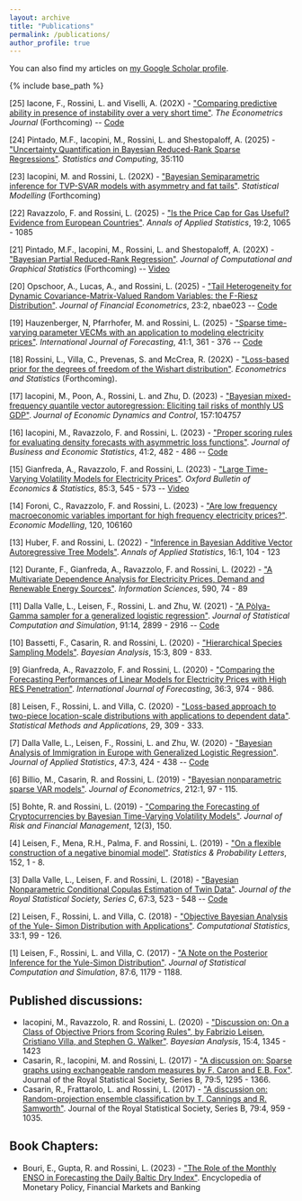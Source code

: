 ```yaml
---
layout: archive
title: "Publications"
permalink: /publications/
author_profile: true
---
```


You can also find my articles on <a href="https://scholar.google.com/citations?user=97jJTIEAAAAJ&hl=en">my Google Scholar profile</a>.

{% include base_path %}

[25] Iacone, F., Rossini, L. and Viselli, A. (202X) - ["Comparing predictive ability in presence of instability over a very short time"](https://academic.oup.com/ectj/advance-article-abstract/doi/10.1093/ectj/utaf018/8238631?redirectedFrom=fulltext). _The Econometrics Journal_ (Forthcoming) -- [Code](https://github.com/andreaviselli/comparing-predictive-ability-very-short-instability)

[24] Pintado, M.F., Iacopini, M., Rossini, L. and Shestopaloff, A. (2025) - ["Uncertainty Quantification in Bayesian Reduced-Rank Sparse Regressions"]([https://arxiv.org/abs/2306.01521](https://link.springer.com/article/10.1007/s11222-025-10629-3)). _Statistics and Computing_, 35:110

[23] Iacopini, M. and Rossini, L. (202X) - ["Bayesian Semiparametric inference for TVP-SVAR models with asymmetry and fat tails"](https://journals.sagepub.com/doi/10.1177/1471082X251326360). _Statistical Modelling_ (Forthcoming)

[22] Ravazzolo, F. and Rossini, L. (2025) - ["Is the Price Cap for Gas Useful? Evidence from European Countries"](https://projecteuclid.org/journals/annals-of-applied-statistics/volume-19/issue-2/Is-the-price-cap-for-gas-useful-Evidence-from-European/10.1214/25-AOAS2016.short). _Annals of Applied Statistics_, 19:2, 1065 - 1085

[21] Pintado, M.F., Iacopini, M., Rossini, L. and Shestopaloff, A. (202X) - ["Bayesian Partial Reduced-Rank Regression"](https://www.tandfonline.com/doi/full/10.1080/10618600.2024.2446357). _Journal of Computational and Graphical Statistics_ (Forthcoming) -- [Video](https://www.youtube.com/watch?v=9ubmYR4nRvE)


[20] Opschoor, A., Lucas, A., and Rossini, L. (2025) - ["Tail Heterogeneity for Dynamic Covariance-Matrix-Valued Random Variables: the F-Riesz Distribution"](https://academic.oup.com/jfec/advance-article/doi/10.1093/jjfinec/nbae023/7815431?searchresult=1). _Journal of Financial Econometrics_, 23:2, nbae023 -- [Code](https://www.gasmodel.com/codes/MATLAB_CODE_CAFR_MODEL.zip)

[19] Hauzenberger, N, Pfarrhofer, M. and Rossini, L. (2025) - ["Sparse time-varying parameter VECMs with an application to modeling electricity prices"](https://www.sciencedirect.com/science/article/pii/S0169207024000955). _International Journal of Forecasting_, 41:1, 361 - 376 -- [Code](https://github.com/nhauzenb/hpr-ijof-tvpvecm)

[18] Rossini, L., Villa, C., Prevenas, S. and McCrea, R. (202X) - ["Loss-based prior for the degrees of freedom of the Wishart distribution"](https://www.sciencedirect.com/science/article/pii/S2452306224000315?via%3Dihub). _Econometrics and Statistics_ (Forthcoming).

[17] Iacopini, M., Poon, A., Rossini, L. and Zhu, D. (2023) - ["Bayesian mixed-frequency quantile vector autoregression: Eliciting tail risks of monthly US GDP"](https://www.sciencedirect.com/science/article/pii/S016518892300163X?via%3Dihub). _Journal of Economic Dynamics and Control_, 157:104757

[16] Iacopini, M., Ravazzolo, F. and Rossini, L. (2023) - ["Proper scoring rules for evaluating density forecasts with asymmetric loss functions"](https://amstat.tandfonline.com/doi/full/10.1080/07350015.2022.2035229). _Journal of Business and Economic Statistics_, 41:2, 482 - 486 -- [Code](https://github.com/matteoiacopini/acps)

[15] Gianfreda, A., Ravazzolo, F. and Rossini, L. (2023) - ["Large Time-Varying Volatility Models for Electricity Prices"](https://onlinelibrary.wiley.com/doi/10.1111/obes.12532). _Oxford Bulletin of Economics & Statistics_, 85:3, 545 - 573 -- [Video](https://www.youtube.com/watch?v=2DpmwNUYQ00)

[14] Foroni, C., Ravazzolo, F. and Rossini, L. (2023) - ["Are low frequency macroeconomic variables important for high frequency electricity prices?"](https://www.sciencedirect.com/science/article/pii/S0264999322003972?via%3Dihub). _Economic Modelling_, 120, 106160

[13] Huber, F. and Rossini, L. (2022) - ["Inference in Bayesian Additive Vector Autoregressive Tree Models"](https://projecteuclid.org/journals/annals-of-applied-statistics/volume-16/issue-1/Inference-in-Bayesian-additive-vector-autoregressive-tree-models/10.1214/21-AOAS1488.short). _Annals of Applied Statistics_, 16:1, 104 - 123

[12] Durante, F., Gianfreda, A., Ravazzolo, F. and Rossini, L. (2022) - ["A Multivariate Dependence Analysis for Electricity Prices, Demand and Renewable Energy Sources"](https://www.sciencedirect.com/science/article/pii/S0020025522000032). _Information Sciences_, 590, 74 - 89

[11] Dalla Valle, L., Leisen, F., Rossini, L. and Zhu, W. (2021) - ["A Pòlya-Gamma sampler for a generalized logistic regression"](https://www.tandfonline.com/eprint/7CQHU4ZHE8FGZAWGZ992/full?target=10.1080/00949655.2021.1910947). _Journal of Statistical Computation and Simulation_, 91:14, 2899 - 2916 -- [Code](https://github.com/rossiniluca/PG_GeneralizedRegression)

[10] Bassetti, F., Casarin, R. and Rossini, L. (2020) - ["Hierarchical Species Sampling Models"](https://projecteuclid.org/journals/bayesian-analysis/volume-15/issue-3/Hierarchical-Species-Sampling-Models/10.1214/19-BA1168.full). _Bayesian Analysis_, 15:3, 809 - 833.

[9] Gianfreda, A., Ravazzolo, F. and Rossini, L. (2020) - ["Comparing the Forecasting Performances of Linear Models for Electricity Prices with High RES Penetration"](https://www.sciencedirect.com/science/article/pii/S0169207019302596?via%3Dihub). _International Journal of Forecasting_, 36:3, 974 - 986.

[8] Leisen, F., Rossini, L. and Villa, C. (2020) - ["Loss-based approach to two-piece location-scale distributions with applications to dependent data"](https://link.springer.com/article/10.1007/s10260-019-00481-x). _Statistical Methods and Applications_, 29, 309 - 333.

[7] Dalla Valle, L., Leisen, F., Rossini, L. and Zhu, W. (2020) - ["Bayesian Analysis of Immigration in Europe with Generalized Logistic Regression"](https://www.tandfonline.com/doi/full/10.1080/02664763.2019.1642310). _Journal of Applied Statistics_, 47:3, 424 - 438 -- [Code](https://github.com/rossiniluca/EmpLikelihood_GeneralizedRegression)

[6] Billio, M., Casarin, R. and Rossini, L. (2019) - ["Bayesian nonparametric sparse VAR models"](https://www.sciencedirect.com/science/article/pii/S0304407619300776?via%3Dihub). _Journal of Econometrics_, 212:1, 97 - 115.

[5] Bohte, R. and Rossini, L. (2019) - ["Comparing the Forecasting of Cryptocurrencies by Bayesian Time-Varying Volatility Models"](https://www.mdpi.com/1911-8074/12/3/150). _Journal of Risk and Financial Management_, 12(3), 150.

[4] Leisen, F., Mena, R.H., Palma, F. and Rossini, L. (2019) - ["On a flexible construction of a negative binomial model"](https://www.sciencedirect.com/science/article/pii/S0167715219301075?via%3Dihub). _Statistics & Probability Letters_, 152, 1 - 8.

[3] Dalla Valle, L., Leisen, F. and Rossini, L. (2018) - ["Bayesian Nonparametric Conditional Copulas Estimation of Twin Data"](https://rss.onlinelibrary.wiley.com/doi/full/10.1111/rssc.12237). _Journal of the Royal Statistical Society, Series C_, 67:3, 523 - 548 -- [Code](https://github.com/rossiniluca/BNP_Conditional_Copula)

[2] Leisen, F., Rossini, L. and Villa, C. (2018) - ["Objective Bayesian Analysis of the Yule- Simon Distribution with Applications"](https://link.springer.com/article/10.1007/s00180-017-0735-1). _Computational Statistics_, 33:1, 99 - 126.

[1] Leisen, F., Rossini, L. and Villa, C. (2017) - ["A Note on the Posterior Inference for the Yule-Simon Distribution"](https://www.tandfonline.com/doi/full/10.1080/00949655.2016.1255741). _Journal of Statistical Computation and Simulation_, 87:6, 1179 - 1188.

Published discussions:
-----
* Iacopini, M., Ravazzolo, R. and Rossini, L. (2020) - ["Discussion on: On a Class of Objective Priors from Scoring Rules", by Fabrizio Leisen, Cristiano Villa, and Stephen G. Walker"](https://projecteuclid.org/journals/bayesian-analysis/volume-15/issue-4/On-a-Class-of-Objective-Priors-from-Scoring-Rules-with/10.1214/19-BA1187.full). _Bayesian Analysis_, 15:4, 1345 - 1423
* Casarin, R., Iacopini, M. and Rossini, L. (2017) - ["A discussion on: Sparse graphs using exchangeable random measures by F. Caron and E.B. Fox"](https://rss.onlinelibrary.wiley.com/doi/epdf/10.1111/rssb.12233). Journal of the Royal Statistical Society, Series B, 79:5, 1295 - 1366.
* Casarin, R., Frattarolo, L. and Rossini, L. (2017) - ["A discussion on: Random-projection ensemble classification by T. Cannings and R. Samworth"](https://onlinelibrary.wiley.com/doi/full/10.1111/rssb.12228). Journal of the Royal Statistical Society, Series B, 79:4, 959 - 1035.

Book Chapters:
-----
* Bouri, E., Gupta, R. and Rossini, L. (2023) - ["The Role of the Monthly ENSO in Forecasting the Daily Baltic Dry Index"](https://www.sciencedirect.com/science/article/abs/pii/B9780443137761000891). Encyclopedia of Monetary Policy, Financial Markets and Banking
